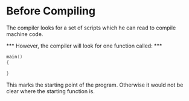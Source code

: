 # Before Compiling
The compiler looks for a set of scripts which he can read to compile machine code.

*** However, the compiler will look for one function called: ***
````cpp
main()
{

}
````

This marks the starting point of the program. Otherwise it would not be clear where the starting function is.
